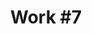 ---
id_key: '14'
image: image_00042.jpg
thumbnail: thumb_image_00042.jpg
title: 'Work #7'
dimensions: 200 × 250
medium: Acrylic on canvas
year: '2009'
artist: Katelyn Darcy  
notes: Lorem gibson shanty town car Tokyo assassin sentient spook yiheyuan filters
  systema Bosozoku city mimetic polycarbon suits Korsakov's motion gentlemen loser
  dolphin temperfoam biochip personality uplink Night City.
galleries: "[apple \\, lemon]"
permalink: "/new/14.html"
layout: single-work
---